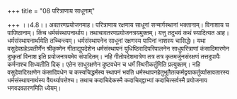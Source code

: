 +++
title = "08 परित्राणाय साधूनाम्"

+++
।।4.8।। अवतरणप्रयोजनमाह। परित्राणाय रक्षणाय साधूनां सन्मार्गस्थानां
भक्तानाम्। विनाशाय च पापिष्ठानाम्। किंच धर्मसंस्थापनार्थाय।
तथाचावतरणप्रयोजनत्रयमुक्तम्। यत्तु तदुभयं कथं स्यादित्यत आह।
धर्मसंस्थापनार्थायेति तच्चिन्त्यम्। धर्मसंस्थापनेन साधूनां रक्षणस्य
पापिनां नाशस्य चासिद्धेः। यथा वसुदेवग्रहेऽवतीर्णेन श्रीकृष्णेन
गीताद्युपदेशेन धर्मसंस्थापनं युधिष्ठिरादिपरिपालनेन साधुपरित्राणां
कंसादिमारणेन दुष्कृतां विनाश इति प्रयोजनत्रयमेव संपादितम्। नहि
गीतोपदेशमात्रेण तत्र तत्र कृतमर्जुनसंरक्षणं तत्तदुपायैः कर्मनाश्च
सिध्यतीति दिक्। एतेन साधुरक्षणेन दुष्टवधेन च धर्मं स्थिरीकर्तुमिति
प्रत्युक्तम्। नहि वसुदेवादिरक्षणेन कंसादिवधेन च कस्यचिद्धर्मस्य स्थापनं
भवति धर्मस्थापनहेतुभूतैतत्कर्मद्वयाकर्तुर्व्यासावतारस्य
धर्मसंस्थापनार्थस्य वैयर्थ्यापत्तेश्च। तथाच कदाचिदेकस्मै
कदाचिद्द्वाभ्यां कदाचित्सर्वस्मै प्रयोजनाय भगवदवतरणमिति ध्येयम्।
